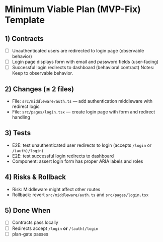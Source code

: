 <!--
@aegisBlueprint: planning-optimization
# Minimum Viable Plan (MVP-Fix) Template

@version: 1.0.0
@mode: lean
@intent: Example plan for adding user authentication redirect
@context: Real-world example of using planning optimization system
-->

# Minimum Viable Plan (MVP-Fix) Template

## 1) Contracts

- [ ] Unauthenticated users are redirected to login page (observable behavior)
- [ ] Login page displays form with email and password fields (user-facing)
- [ ] Successful login redirects to dashboard (behavioral contract) Notes: Keep to observable behavior.

## 2) Changes (≤ 2 files)

- File: `src/middleware/auth.ts` — add authentication middleware with redirect logic
- File: `src/pages/login.tsx` — create login page with form and redirect handling

## 3) Tests

- E2E: test unauthenticated user redirects to login (accepts `/login` or `/(auth)/login`)
- E2E: test successful login redirects to dashboard
- Component: assert login form has proper ARIA labels and roles

## 4) Risks & Rollback

- Risk: Middleware might affect other routes
- Rollback: revert `src/middleware/auth.ts` and `src/pages/login.tsx`

## 5) Done When

- [ ] Contracts pass locally
- [ ] Redirects accept `/login` __or__ `/(auth)/login`
- [ ] plan-gate passes
